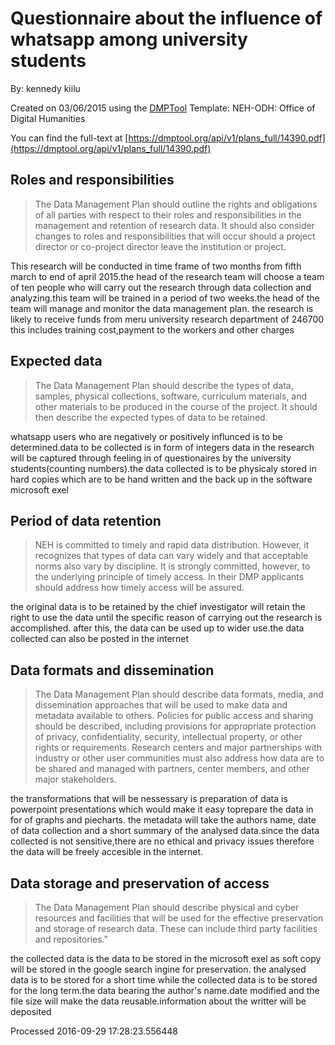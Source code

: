 # Questionnaire about the influence of whatsapp among university students

By: kennedy kiilu

Created on 03/06/2015 using the [DMPTool](https://dmp.cdlib.org/) Template: NEH-ODH: Office of Digital Humanities

You can find the full-text at [https://dmptool.org/api/v1/plans_full/14390.pdf](https://dmptool.org/api/v1/plans_full/14390.pdf) 

## Roles and responsibilities

> The Data Management Plan should outline the rights and obligations of all parties with respect to their roles and responsibilities in the management and retention of research data. It should also consider changes to roles and responsibilities that will occur should a project director or co-project director leave the institution or project.

This research will be conducted in time frame of two months from fifth march to end of april 2015.the head of the research team will choose a team of ten people who will carry out the research through data collection and analyzing.this team will be trained in a period of two weeks.the head of the team will manage and monitor the data management plan. the research is likely to receive funds from meru university research department of 246700 this includes training cost,payment to the workers and other charges


## Expected data

> The Data Management Plan should describe the types of data, samples, physical collections, software, curriculum materials, and other materials to be produced in the course of the project. It should then describe the expected types of data to be retained.

whatsapp users who are negatively or positively influnced is to be determined.data to be collected is in form of integers data in the research will be captured through feeling in of questionaires by the university students(counting numbers).the data collected is to be physicaly stored in hard copies which are to be hand written and the back up in the software microsoft exel


## Period of data retention

> NEH is committed to timely and rapid data distribution. However, it recognizes that types of data can vary widely and that acceptable norms also vary by discipline. It is strongly committed, however, to the underlying principle of timely access. In their DMP applicants should address how timely access will be assured.

the original data is to be retained by the chief investigator will retain the right to use the data until the specific reason of carrying out the research is accomplished. after this, the data can be used up to wider use.the data collected can also be posted in the internet


## Data formats and dissemination

> The Data Management Plan should describe data formats, media, and dissemination approaches that will be used to make data and metadata available to others. Policies for public access and sharing should be described, including provisions for appropriate protection of privacy, confidentiality, security, intellectual property, or other rights or requirements. Research centers and major partnerships with industry or other user communities must also address how data are to be shared and managed with partners, center members, and other major stakeholders.

the transformations that will be nessessary is preparation of data is powerpoint presentations which would make it easy toprepare the data in for of graphs and piecharts. the metadata will take the authors name, date of data collection and a short summary of the analysed data.since the data collected is not sensitive,there are no ethical and privacy issues therefore the data will be freely accesible in the internet.


## Data storage and preservation of access

> The Data Management Plan should describe physical and cyber resources and facilities that will be used for the effective preservation and storage of research data. These can include third party facilities and repositories."

the collected data is the data to be stored in the microsoft exel as soft copy will be stored in the google search ingine for preservation. the analysed data is to be stored for a short time while the collected data is to be stored for the long term.the data bearing the author's name.date modified and the file size will make the data reusable.information about the writter will be deposited


Processed 2016-09-29 17:28:23.556448
